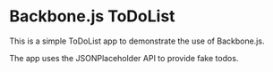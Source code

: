# Backbone.js ToDoList
This is a simple ToDoList app to demonstrate the use of Backbone.js.

The app uses the JSONPlaceholder API to provide fake todos.